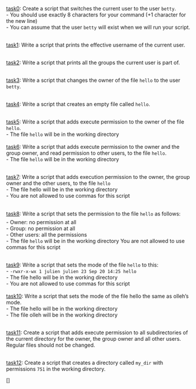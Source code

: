[task0](./0-iam_betty): Create a script that switches the current user to the user `betty`.<br>
	- You should use exactly 8 characters for your command (+1 character for the new line)<br>
	- You can assume that the user `betty` will exist when we will run your script. <br><br>

[task1](./1-who_am_i): Write a script that prints the effective username of the current user.<br><br>

[task2](./2-groups): Write a script that prints all the groups the current user is part of.<br><br>

[task3](./3-new_owner): Write a script that changes the owner of the file `hello` to the user `betty`.<br><br>

[task4](./4-empty): Write a script that creates an empty file called `hello`.<br><br>

[task5](./5-execute): Write a script that adds execute permission to the owner of the file `hello`.<br>
 	- The file `hello` will be in the working directory<br><br>
[task6](./6-multiple_permissions): Write a script that adds execute permission to the owner and the group owner, and read permission to other users, to the file `hello`.<br>
	- The file `hello` will be in the working directory<br><br>

[task7](./7-everybody): Write a script that adds execution permission to the owner, the group owner and the other users, to the file `hello`<br>
	- The file hello will be in the working directory<br>
	- You are not allowed to use commas for this script<br><br>

[task8](./8-James_Bond): Write a script that sets the permission to the file `hello` as follows:<br>
	- Owner: no permission at all<br>
	- Group: no permission at all<br>
	- Other users: all the permissions<br>
	- The file `hello` will be in the working directory You are not allowed to use commas for this script<br><br>

[task9](./9-John_Doe): Write a script that sets the mode of the file `hello` to this:<br>
	- `-rwxr-x-wx 1 julien julien 23 Sep 20 14:25 hello`<br>
	- The file hello will be in the working directory<br>
	- You are not allowed to use commas for this script<br><br>
[task10](./10-mirror_permissions): Write a script that sets the mode of the file hello the same as olleh’s mode.<br>
	- The file hello will be in the working directory<br>
	- The file olleh will be in the working directory<br><br>

[task11](./11-directories_permissions): Create a script that adds execute permission to all subdirectories of the current directory for the owner, the group owner and all other users. Regular files should not be changed.<br><br>

[task12](./12-directory_permissions): Create a script that creates a directory called `my_dir` with permissions `751` in the working directory.

[]
